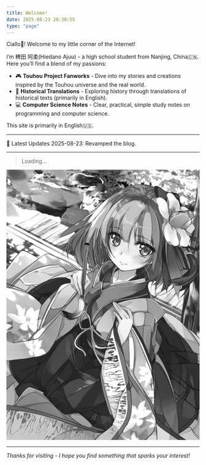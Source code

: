 ```yaml
---
title: Welcome! 
date: 2025-08-23 20:30:55
type: "page"
---
```

Ciallo🌟! Welcome to my little corner of the Internet!

I’m 稗田 阿柔(Hiedano Ajuu) - a high school student from Nanjing, China🇨🇳.
Here you’ll find a blend of my passions:

- 🎮 **Touhou Project Fanworks** - Dive into my stories and creations inspired by the Touhou universe and the real world.
- 📜 **Historical Translations** - Exploring history through translations of historical texts (primarily in English).
- 💻 **Computer Science Notes** - Clear, practical, simple study notes on programming and computer science.

This site is primarily in English🇺🇸. 

---

📢 Latest Updates
2025-08-23: Revamped the blog.

---
<blockquote id="daily-quote">Loading...</blockquote>
<script>
fetch('/quotes/quotes.json')
  .then(response => response.json())
  .then(data => {
    const today = new Date();
    const index = (today.getFullYear() * 365 + today.getMonth() * 30 + today.getDate()) % data.length;
    const q = data[index];
    document.getElementById('daily-quote').innerHTML = `"${q.quote}" <br>— ${q.author}`;
  })
  .catch(() => {
    document.getElementById('daily-quote').innerHTML = "Failed to load quote.";
  });
</script>

![稗田 阿求(Hiedano Akyuu)](/images/akyuu.jpg "稗田 阿求(Hiedano Akyuu)")

---
*Thanks for visiting - I hope you find something that sparks your interest!*
